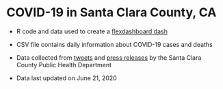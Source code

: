 # COVID-19 in Santa Clara County, CA

* R code and data used to create a [flexdashboard dash](https://www.jackjleescience.com/dataviz/covid19_scc.html)

* CSV file contains daily information about COVID-19 cases and deaths

* Data collected from [tweets](https://twitter.com/HealthySCC) and [press releases](https://www.sccgov.org/sites/phd/news/Pages/newsroom.aspx) by the Santa Clara County Public Health Department

* Data last updated on June 21, 2020
